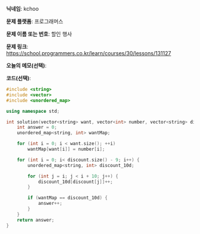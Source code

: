 **닉네임**: kchoo

**문제 플랫폼**: 프로그래머스

**문제 이름 또는 번호**: 할인 행사

**문제 링크**: https://school.programmers.co.kr/learn/courses/30/lessons/131127

**오늘의 메모(선택)**:  

**코드(선택)**: 

```c++
#include <string>
#include <vector>
#include <unordered_map>

using namespace std;

int solution(vector<string> want, vector<int> number, vector<string> discount) {
	int answer = 0;
	unordered_map<string, int> wantMap;

	for (int i = 0; i < want.size(); ++i)
		wantMap[want[i]] = number[i];

	for (int i = 0; i< discount.size() - 9; i++) {
		unordered_map<string, int> discount_10d;

		for (int j = i; j < i + 10; j++) {
			discount_10d[discount[j]]++;
		}

		if (wantMap == discount_10d) {
			answer++;
		}
	}
	return answer;
}
```
